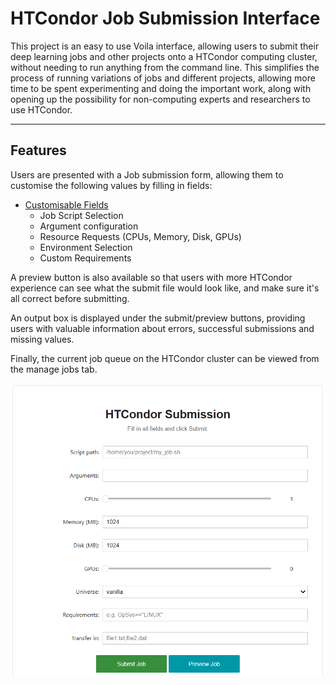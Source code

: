 # HTCondor Job Submission Interface

This project is an easy to use Voila interface, allowing users to submit their deep learning jobs and other projects onto a HTCondor computing cluster, without needing to run anything from the command line. This simplifies the process of running variations of jobs and different projects, allowing more time to be spent experimenting and doing the important work, along with opening up the possibility for non-computing experts and researchers to use HTCondor.

---

## Features

Users are presented with a Job submission form, allowing them to customise the following values by filling in fields:

- <u> Customisable Fields </u>
    - Job Script Selection
    - Argument configuration
    - Resource Requests (CPUs, Memory, Disk, GPUs)
    - Environment Selection
    - Custom Requirements

A preview button is also available so that users with more HTCondor experience can see what the submit file would look like, and make sure it's all correct before submitting.

An output box is displayed under the submit/preview buttons, providing users with valuable information about errors, successful submissions and missing values.

Finally, the current job queue on the HTCondor cluster can be viewed from the manage jobs tab.

![Condor Form](screenshots/condor_interface.png)

